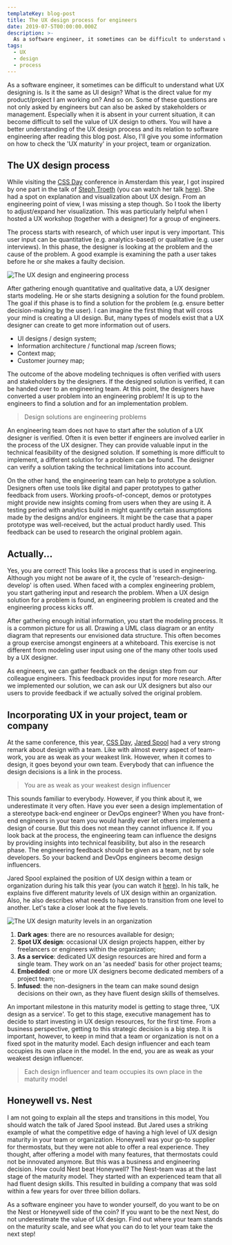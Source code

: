 ```yaml
---
templateKey: blog-post
title: The UX design process for engineers
date: 2019-07-5T00:00:00.000Z
description: >-
  As a software engineer, it sometimes can be difficult to understand what UX designing is and where it fits in the process. Especially the difference between UX and UI can be difficult to understand. Some recent insights provided valuable information to visualize and explain the concept of UX.
tags:
  - UX
  - design
  - process
---
```


As a software engineer, it sometimes can be difficult to understand what UX designing is. Is it the same as UI design? What is the direct value for my product/project I am working on? And so on. Some of these questions are not only asked by engineers but can also be asked by stakeholders or management. Especially when it is absent in your current situation, it can become difficult to sell the value of UX design to others. You will have a better understanding of the UX design process and its relation to software engineering after reading this blog post. Also, I'll give you some information on how to check the 'UX maturity' in your project, team or organization.

## The UX design process

While visiting the [CSS Day](https://cssday.nl/2019) conference in Amsterdam this year, I got inspired by one part in the talk of [Steph Troeth](https://twitter.com/sniffles) (you can watch her talk [here](https://www.youtube.com/watch?v=bpVBwmW4dWk)). She had a spot on explanation and visualization about UX design. From an engineering point of view, I was missing a step though. So I took the liberty to adjust/expand her visualization. This was particularly helpful when I hosted a UX workshop (together with a designer) for a group of engineers.

The process starts with research, of which user input is very important. This user input can be quantitative (e.g. analytics-based) or qualitative (e.g. user interviews). In this phase, the designer is looking at the problem and the cause of the problem. A good example is examining the path a user takes before he or she makes a faulty decision.

![The UX design and engineering process](/img/design-process.png 'The UX design and engineering process')

After gathering enough quantitative and qualitative data, a UX designer starts modeling. He or she starts designing a solution for the found problem. The goal if this phase is to find a solution for the problem (e.g. ensure better decision-making by the user). I can imagine the first thing that will cross your mind is creating a UI design. But, many types of models exist that a UX designer can create to get more information out of users.

- UI designs / design system;
- Information architecture / functional map /screen flows;
- Context map;
- Customer journey map;

The outcome of the above modeling techniques is often verified with users and stakeholders by the designers. If the designed solution is verified, it can be handed over to an engineering team. At this point, the designers have converted a user problem into an engineering problem! It is up to the engineers to find a solution and for an implementation problem.

> Design solutions are engineering problems

An engineering team does not have to start after the solution of a UX designer is verified. Often it is even better if engineers are involved earlier in the process of the UX designer. They can provide valuable input in the technical feasibility of the designed solution. If something is more difficult to implement, a different solution for a problem can be found. The designer can verify a solution taking the technical limitations into account.

On the other hand, the engineering team can help to prototype a solution. Designers often use tools like digital and paper prototypes to gather feedback from users. Working proofs-of-concept, demos or prototypes might provide new insights coming from users when they are using it. A testing period with analytics build in might quantify certain assumptions made by the designs and/or engineers. It might be the case that a paper prototype was well-received, but the actual product hardly used. This feedback can be used to research the original problem again.

## Actually...

Yes, you are correct! This looks like a process that is used in engineering. Although you might not be aware of it, the cycle of 'research-design-develop' is often used. When faced with a complex engineering problem, you start gathering input and research the problem. When a UX design solution for a problem is found, an engineering problem is created and the engineering process kicks off.

After gathering enough initial information, you start the modeling process. It is a common picture for us all. Drawing a UML class diagram or an entity diagram that represents our envisioned data structure. This often becomes a group exercise amongst engineers at a whiteboard. This exercise is not different from modeling user input using one of the many other tools used by a UX designer.

As engineers, we can gather feedback on the design step from our colleague engineers. This feedback provides input for more research. After we implemented our solution, we can ask our UX designers but also our users to provide feedback if we actually solved the original problem.

## Incorporating UX in your project, team or company

At the same conference, this year, [CSS Day](https://cssday.nl/2019), [Jared Spool](https://twitter.com/jmspool) had a very strong remark about design with a team. Like with almost every aspect of team-work, you are as weak as your weakest link. However, when it comes to design, it goes beyond your own team. Everybody that can influence the design decisions is a link in the process.

> You are as weak as your weakest design influencer

This sounds familiar to everybody. However, if you think about it, we underestimate it very often. Have you ever seen a design implementation of a stereotype back-end engineer or DevOps engineer? When you have front-end engineers in your team you would hardly ever let others implement a design of course. But this does not mean they cannot influence it. If you look back at the process, the engineering team can influence the designs by providing insights into technical feasibility, but also in the research phase. The engineering feedback should be given as a team, not by sole developers. So your backend and DevOps engineers become design influencers.

Jared Spool explained the position of UX design within a team or organization during his talk this year (you can watch it [here](https://www.youtube.com/watch?v=I0MC5Aa_mG4)). In his talk, he explains five different maturity levels of UX design within an organization. Also, he also describes what needs to happen to transition from one level to another. Let's take a closer look at the five levels.

![The UX design maturity levels in an organization](/img/design-maturity.png 'The UX design maturity levels in an organization')

1. **Dark ages**: there are no resources available for design;
2. **Spot UX design**: occasional UX design projects happen, either by freelancers or engineers within the organization;
3. **As a service**: dedicated UX design resources are hired and form a single team. They work on an 'as needed' basis for other project teams;
4. **Embedded**: one or more UX designers become dedicated members of a project team;
5. **Infused**: the non-designers in the team can make sound design decisions on their own, as they have fluent design skills of themselves.

An important milestone in this maturity model is getting to stage three, 'UX design as a service'. To get to this stage, executive management has to decide to start investing in UX design resources, for the first time. From a business perspective, getting to this strategic decision is a big step. It is important, however, to keep in mind that a team or organization is not on a fixed spot in the maturity model. Each design influencer and each team occupies its own place in the model. In the end, you are as weak as your weakest design influencer.

> Each design influencer and team occupies its own place in the maturity model

## Honeywell vs. Nest

I am not going to explain all the steps and transitions in this model, You should watch the talk of Jared Spool instead. But Jared uses a striking example of what the competitive edge of having a high level of UX design maturity in your team or organization. Honeywell was your go-to supplier for thermostats, but they were not able to offer a real experience. They thought, after offering a model with many features, that thermostats could not be innovated anymore. But this was a business and engineering decision. How could Nest beat Honeywell? The Nest-team was at the last stage of the maturity model. They started with an experienced team that all had fluent design skills. This resulted in building a company that was sold within a few years for over three billion dollars.

As a software engineer you have to wonder yourself, do you want to be on the Nest or Honeywell side of the coin? If you want to be the next Nest, do not underestimate the value of UX design. Find out where your team stands on the maturity scale, and see what you can do to let your team take the next step!
